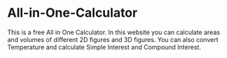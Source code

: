 # All-in-One-Calculator
This is a free All in One Calculator. In this website you can calculate areas and volumes of different 2D figures and 3D figures. You can also convert Temperature and calculate Simple Interest and Compound Interest.
